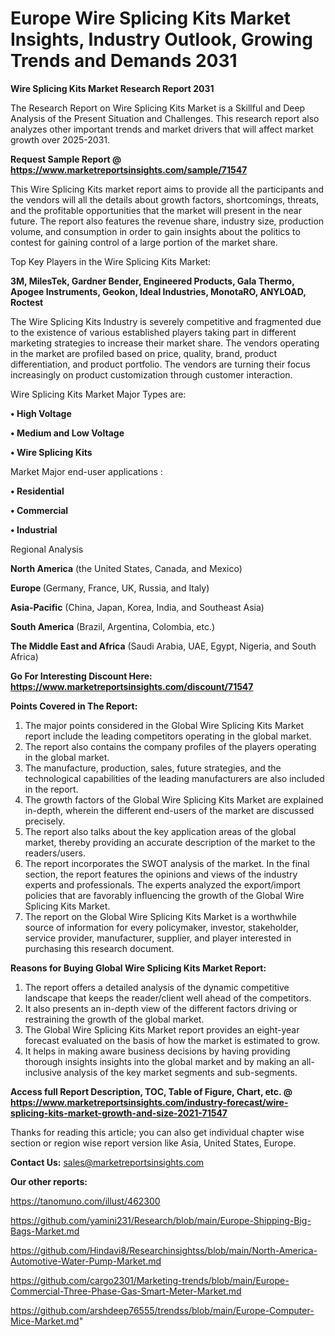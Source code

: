 # Europe Wire Splicing Kits Market Insights, Industry Outlook, Growing Trends and Demands 2031

<strong>Wire Splicing Kits Market Research Report 2031</strong>

The Research Report on Wire Splicing Kits Market is a Skillful and Deep Analysis of the Present Situation and Challenges. This research report also analyzes other important trends and market drivers that will affect market growth over 2025-2031.

<strong>Request Sample Report @ <a href=https://www.marketreportsinsights.com/sample/71547>https://www.marketreportsinsights.com/sample/71547</a></strong>

This Wire Splicing Kits market report aims to provide all the participants and the vendors will all the details about growth factors, shortcomings, threats, and the profitable opportunities that the market will present in the near future. The report also features the revenue share, industry size, production volume, and consumption in order to gain insights about the politics to contest for gaining control of a large portion of the market share.

Top Key Players in the Wire Splicing Kits Market:

<strong>3M, MilesTek, Gardner Bender, Engineered Products, Gala Thermo, Apogee Instruments, Geokon, Ideal Industries, MonotaRO, ANYLOAD, Roctest</strong>

The Wire Splicing Kits Industry is severely competitive and fragmented due to the existence of various established players taking part in different marketing strategies to increase their market share. The vendors operating in the market are profiled based on price, quality, brand, product differentiation, and product portfolio. The vendors are turning their focus increasingly on product customization through customer interaction.

Wire Splicing Kits Market Major Types are:

<strong>• High Voltage

• Medium and Low Voltage

• Wire Splicing Kits</strong>

Market Major end-user applications :

<strong>• Residential

• Commercial

• Industrial</strong>

Regional Analysis

</u><strong><b>North America</b></strong> (the United States, Canada, and Mexico)

<strong><b>Europe </b></strong>(Germany, France, UK, Russia, and Italy)

<strong><b>Asia-Pacific</b></strong> (China, Japan, Korea, India, and Southeast Asia)

<strong><b>South America</b></strong> (Brazil, Argentina, Colombia, etc.)

<strong><b>The Middle East and Africa</b></strong> (Saudi Arabia, UAE, Egypt, Nigeria, and South Africa)

<strong>Go For Interesting Discount Here: <a href=https://www.marketreportsinsights.com/discount/71547>https://www.marketreportsinsights.com/discount/71547</a></strong>

<strong>Points Covered in The Report:</strong>
<ol>
  <li>The major points considered in the Global Wire Splicing Kits Market report include the leading competitors operating in the global market.</li>
  <li>The report also contains the company profiles of the players operating in the global market.</li>
  <li>The manufacture, production, sales, future strategies, and the technological capabilities of the leading manufacturers are also included in the report.</li>
  <li>The growth factors of the Global Wire Splicing Kits Market are explained in-depth, wherein the different end-users of the market are discussed precisely.</li>
  <li>The report also talks about the key application areas of the global market, thereby providing an accurate description of the market to the readers/users.</li>
  <li>The report incorporates the SWOT analysis of the market. In the final section, the report features the opinions and views of the industry experts and professionals. The experts analyzed the export/import policies that are favorably influencing the growth of the Global Wire Splicing Kits Market.</li>
  <li>The report on the Global Wire Splicing Kits Market is a worthwhile source of information for every policymaker, investor, stakeholder, service provider, manufacturer, supplier, and player interested in purchasing this research document.</li>
</ol>
<strong>Reasons for Buying Global Wire Splicing Kits Market Report:</strong>

<ol>
  <li>The report offers a detailed analysis of the dynamic competitive landscape that keeps the reader/client well ahead of the competitors.</li>
  <li>It also presents an in-depth view of the different factors driving or restraining the growth of the global market.</li>
  <li>The Global Wire Splicing Kits Market report provides an eight-year forecast evaluated on the basis of how the market is estimated to grow.</li>
  <li>It helps in making aware business decisions by having providing thorough insights insights into the global market and by making an all-inclusive analysis of the key market segments and sub-segments.</li>
</ol>
<strong>Access full Report Description, TOC, Table of Figure, Chart, etc. @ <a href=https://www.marketreportsinsights.com/industry-forecast/wire-splicing-kits-market-growth-and-size-2021-71547>https://www.marketreportsinsights.com/industry-forecast/wire-splicing-kits-market-growth-and-size-2021-71547</a></strong>


Thanks for reading this article; you can also get individual chapter wise section or region wise report version like Asia, United States, Europe.

<strong>Contact Us:</strong>
sales@marketreportsinsights.com

<strong>Our other reports:</strong>

<a href=https://tanomuno.com/illust/462300>https://tanomuno.com/illust/462300</a>

<a href=https://github.com/yamini231/Research/blob/main/Europe-Shipping-Big-Bags-Market.md>https://github.com/yamini231/Research/blob/main/Europe-Shipping-Big-Bags-Market.md</a>

<a href=https://github.com/Hindavi8/Researchinsightss/blob/main/North-America-Automotive-Water-Pump-Market.md>https://github.com/Hindavi8/Researchinsightss/blob/main/North-America-Automotive-Water-Pump-Market.md</a>

<a href=https://github.com/cargo2301/Marketing-trends/blob/main/Europe-Commercial-Three-Phase-Gas-Smart-Meter-Market.md>https://github.com/cargo2301/Marketing-trends/blob/main/Europe-Commercial-Three-Phase-Gas-Smart-Meter-Market.md</a>

<a href=https://github.com/arshdeep76555/trendss/blob/main/Europe-Computer-Mice-Market.md>https://github.com/arshdeep76555/trendss/blob/main/Europe-Computer-Mice-Market.md</a>"
